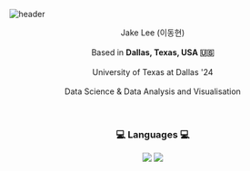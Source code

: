 ![header](https://capsule-render.vercel.app/api?type=waving&color=auto&height=300&section=header&text=Owlbemi&fontSize=90)

<div align="center">
	Jake Lee (이동현)
	<br/><br/>
	Based in <b> Dallas, Texas, USA 🇺🇸 </b>
	<br/><br/>
	University of Texas at Dallas '24 
	<br/><br/>
	Data Science & Data Analysis and Visualisation
</div>
<br/><br/>
<div align="center">
	<h3> 💻 Languages 💻 </h3>
</div>
<div align="center">
	<img src="https://img.shields.io/badge/R-276DC3?style=flat&logo=R&logoColor=white"/>
  	<img src="https://img.shields.io/badge/Python-3776AB?style=flat&logo=Python&logoColor=white"/>
</div>
<br/><br/>
